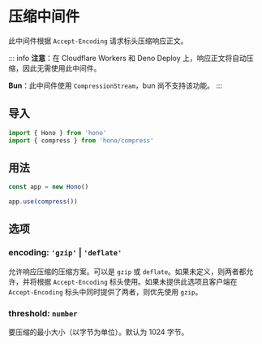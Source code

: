 # 压缩中间件

此中间件根据 `Accept-Encoding` 请求标头压缩响应正文。

::: info
**注意**：在 Cloudflare Workers 和 Deno Deploy 上，响应正文将自动压缩，因此无需使用此中间件。

**Bun**：此中间件使用 `CompressionStream`，bun 尚不支持该功能。
:::

## 导入

```ts
import { Hono } from 'hono'
import { compress } from 'hono/compress'
```

## 用法

```ts
const app = new Hono()

app.use(compress())
```

## 选项

### <Badge type="info" text="可选" /> encoding: `'gzip'` | `'deflate'`

允许响应压缩的压缩方案。可以是 `gzip` 或 `deflate`。如果未定义，则两者都允许，并将根据 `Accept-Encoding` 标头使用。如果未提供此选项且客户端在 `Accept-Encoding` 标头中同时提供了两者，则优先使用 `gzip`。

### <Badge type="info" text="可选" /> threshold: `number`

要压缩的最小大小（以字节为单位）。默认为 1024 字节。

